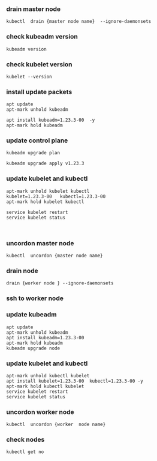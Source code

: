 ### drain master node 
```` 
kubectl  drain {master node name}  --ignore-daemonsets

````

### check kubeadm version 

```` 
kubeadm version

````

### check kubelet version 
```` 
kubelet --version

````

###  install   update packets 

```` 
apt update
apt-mark unhold kubeadm  

apt install kubeadm=1.23.3-00  -y 
apt-mark hold kubeadm 

````

### update control plane 
```` 
kubeadm upgrade plan

kubeadm upgrade apply v1.23.3
````

### update kubelet and kubectl 
```` 
apt-mark unhold kubelet kubectl
kubelet=1.23.3-00   kubectl=1.23.3-00 
apt-mark hold kubelet kubectl

service kubelet restart
service kubelet status

 
````

### uncordon master node
```` 
kubectl  uncordon {master node name}
````


### drain node
```` 
drain {worker node } --ignore-daemonsets
````

### ssh to worker node 
### update kubeadm 
````` 
apt update
apt-mark unhold kubeadm 
apt install kubeadm=1.23.3-00 
apt-mark hold kubeadm
kubeadm upgrade node
`````

### update kubelet and kubectl 
```` 
apt-mark unhold kubectl kubelet
apt install kubelet=1.23.3-00  kubectl=1.23.3-00 -y 
apt-mark hold kubectl kubelet
service kubelet restart
service kubelet status 

````
### uncordon worker node 
```` 
kubectl  uncordon {worker  node name}
````

### check nodes 

```` 
kubectl get no 
````